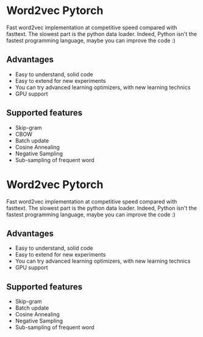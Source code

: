 # Word2vec Pytorch

Fast word2vec implementation at competitive speed compared with fasttext. The slowest part is the python data loader. Indeed, Python isn't the fastest programming language, maybe you can improve the code :)

## Advantages

* Easy to understand, solid code
* Easy to extend for new experiments
* You can try advanced learning optimizers, with new learning technics
* GPU support

## Supported features

* Skip-gram
* CBOW
* Batch update
* Cosine Annealing
* Negative Sampling
* Sub-sampling of frequent word

# Word2vec Pytorch

Fast word2vec implementation at competitive speed compared with fasttext. The slowest part is the python data loader. Indeed, Python isn't the fastest programming language, maybe you can improve the code :)

## Advantages

* Easy to understand, solid code
* Easy to extend for new experiments
* You can try advanced learning optimizers, with new learning technics
* GPU support

## Supported features

* Skip-gram
* Batch update
* Cosine Annealing
* Negative Sampling
* Sub-sampling of frequent word